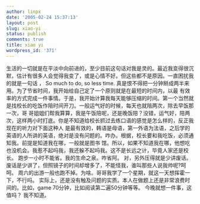 ```yaml
---
author: linpx
date: '2005-02-24 15:37:13'
layout: post
slug: xiao-yi
status: publish
comments: true
title: xiao yi
wordpress_id: '371'
---
```


生活的一切就是在平淡中向前进的，至少目前这句话对我是灵的。最近我变得很沉默，估计有很多人会觉得我变了，或是心情不好。但这些都不是原因。一直困扰我的就是一句话
， So much to do, so less time. 真是恨不得把一分钟掰成两半来用。为了节省时间，我开始给自己定了一个原则就是在最短的时间内，以最
有效率的方式完成一件事情。于是，我开始计算我每天能够压缩的时间。第一个当然就是找校长的吃饭作陪时间开刀。一般运气好的时候，每天也就陪两次，除去早饭那一次，哥
哥姐姐们帮我算算，我是午饭陪呢，还是晚饭陪？没错，运气好，陪两次，这样两小时打底。你是不知道给校长抓过去练口语的感觉是怎么样的，反正我现在的听力对下面这种人
是最有效的，韩语是母语，第一外语为法语，之后学的英语的人所讲的英语，绝对是没有问题的。咋办。根据，校长要和我吃饭，必须通知我。前提是知道我在哪，一般就是图书
馆。所以，如果不知道我在哪，他想吃也没机会。我惹不起吗我，我还躲不起吗我。这不是长远之计，毕竟人家还是校长。 跑步一小时不能省。我的生命之泉。咋省阿。
对，另外压得就是少讲废话。废话是少讲了，但照镜子的时间却增多了，不能怪我，谁叫那些人说我帅呢?呵呵。
周六的出游一般也跑不掉。为啥。哥哥我学了一个星期，就这一天想挥霍一下，不行吗。
实际上，还是没有触及问题的实质。本人在做题上还是非常浪费时间的。比如，game 70分钟，比如阅读第二遍50分钟等等。 今晚就想一件事，这值吗？ 我不知道。

